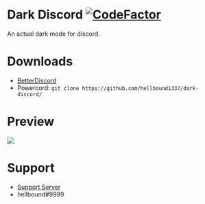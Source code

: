 # Dark Discord [![CodeFactor](https://www.codefactor.io/repository/github/hellbound1337/dark-discord/badge)](https://www.codefactor.io/repository/github/hellbound1337/dark-discord)
An actual dark mode for discord.

# Downloads
- [BetterDiscord](https://betterdiscord.net/ghdl?id=3270)
- Powercord: `git clone https://github.com/hellbound1337/dark-discord/`

# Preview
<img src="https://i.imgur.com/ehSSS0U.png"/>

# Support 
- [Support Server](https://discord.gg/pCc7q4Z)
- hellbound#9999

